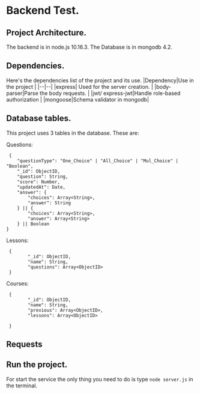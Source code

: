 # Backend Test.

## Project Architecture.
The backend is in node.js 10.16.3.
The Database is in mongodb 4.2.
## Dependencies.
Here's the dependencies list of the project and its use.
|Dependency|Use in the project  |
|--|--|
|express| Used for the server creation.  |
|body-parser|Parse the body requests. |
|jwt/ express-jwt|Handle role-based authorization |
|mongoose|Schema validator in mongodb|

## Database tables.
This project uses 3 tables in the database. These are:

Questions:

     {
	    "questionType": "One_Choice" | "All_Choice" | "Mul_Choice" | "Boolean",
	    "_id": ObjectID,
	    "question": String,
	    "score": Number,
	    "updatedAt": Date,
	    "answer": {
		    "choices": Array<String>,
		    "answer": String
	    } || {
		    "choices": Array<String>,
		    "answer": Array<String>
	    } || Boolean
    }

 Lessons: 

     {
    	    "_id": ObjectID,
    	    "name": String,
    	    "questions": Array<ObjectID>
     }
 Courses: 

     {
    	    "_id": ObjectID,
    	    "name": String,
    	    "previous": Array<ObjectID>,
	    	"lessons": Array<ObjectID>

     }

## Requests

## Run the project.
For start the service the only thing you need to do is type `node server.js` in the terminal.
